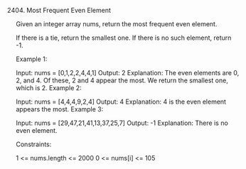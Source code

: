 2404. Most Frequent Even Element

Given an integer array nums, return the most frequent even element.

If there is a tie, return the smallest one. If there is no such element, return -1.

Example 1:

Input: nums = [0,1,2,2,4,4,1]
Output: 2
Explanation:
The even elements are 0, 2, and 4. Of these, 2 and 4 appear the most.
We return the smallest one, which is 2.
Example 2:

Input: nums = [4,4,4,9,2,4]
Output: 4
Explanation: 4 is the even element appears the most.
Example 3:

Input: nums = [29,47,21,41,13,37,25,7]
Output: -1
Explanation: There is no even element.

Constraints:

1 <= nums.length <= 2000
0 <= nums[i] <= 105
